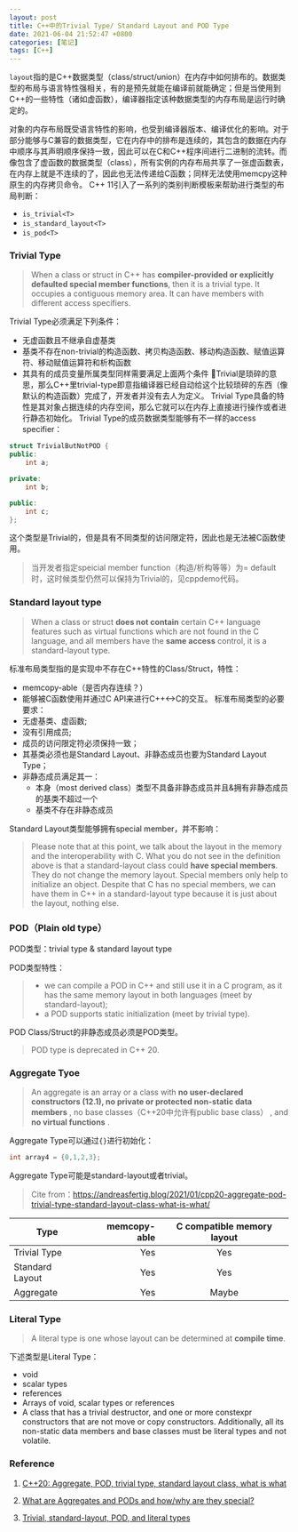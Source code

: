 ```yaml
---
layout: post
title: C++中的Trivial Type/ Standard Layout and POD Type
date: 2021-06-04 21:52:47 +0800
categories: [笔记]
tags: [C++]
---
```


`layout`指的是C++数据类型（class/struct/union）在内存中如何排布的。数据类型的布局与语言特性强相关，有的是预先就能在编译前就能确定；但是当使用到C++的一些特性（诸如虚函数），编译器指定该种数据类型的内存布局是运行时确定的。

对象的内存布局既受语言特性的影响，也受到编译器版本、编译优化的影响。对于部分能够与C兼容的数据类型，它在内存中的排布是连续的，其包含的数据在内存中顺序与其声明顺序保持一致，因此可以在C和C++程序间进行二进制的流转。而像包含了虚函数的数据类型（class），所有实例的内存布局共享了一张虚函数表，在内存上就是不连续的了，因此也无法传递给C函数；同样无法使用memcpy这种原生的内存拷贝命令。
C++ 11引入了一系列的类别判断模板来帮助进行类型的布局判断：

- `is_trivial<T>`
- `is_standard_layout<T>`
- `is_pod<T>`

### Trivial Type
> When a class or struct in C++ has **compiler-provided or explicitly defaulted special member functions**, then it is a trivial type. It occupies a contiguous memory area. It can have members with different access specifiers.

Trivial Type必须满足下列条件：
- 无虚函数且不继承自虚基类
- 基类不存在non-trivial的构造函数、拷贝构造函数、移动构造函数、赋值运算符、移动赋值运算符和析构函数
- 其具有的成员变量所属类型同样需要满足上面两个条件
Trivial是琐碎的意思，那么C++里trivial-type即意指编译器已经自动给这个比较琐碎的东西（像默认的构造函数）完成了，开发者并没有去人为定义。
Trivial Type具备的特性是其对象占据连续的内存空间，那么它就可以在内存上直接进行操作或者进行静态初始化。
Trivial Type的成员数据类型能够有不一样的access specifier：

```cpp
struct TrivialButNotPOD {
public:
    int a;

private:
    int b;

public:
    int c;
};
```
这个类型是Trivial的，但是具有不同类型的访问限定符，因此也是无法被C函数使用。

> 当开发者指定speicial member function（构造/析构等等）为= default时，这时候类型仍然可以保持为Trivial的，见cppdemo代码。

### Standard layout type

> When a class or struct **does not contain** certain C++ language features such as virtual functions which are not found in the C language, and all members have the **same access** control, it is a standard-layout type.

标准布局类型指的是实现中不存在C++特性的Class/Struct，特性：
- memcopy-able（是否内存连续？）
- 能够被C函数使用并通过C API来进行C++<->C的交互。
标准布局类型的必要要求：
- 无虚基类、虚函数;
- 没有引用成员;
- 成员的访问限定符必须保持一致；
- 其基类必须也是Standard Layout、非静态成员也要为Standard Layout Type；
- 非静态成员满足其一：
  - 本身（most derived class）类型不具备非静态成员并且&拥有非静态成员的基类不超过一个
  - 基类不存在非静态成员

Standard Layout类型能够拥有special member，并不影响：

> Please note that at this point, we talk about the layout in the memory and the interoperability with C. What you do not see in the definition above is that a standard-layout class could **have special members**. They do not change the memory layout. Special members only help to initialize an object. Despite that C has no special members, we can have them in C++ in a standard-layout type because it is just about the layout, nothing else.

### POD（Plain old type）

POD类型：trivial type & standard layout type

POD类型特性：

> - we can compile a POD in C++ and still use it in a C program, as it has the same memory layout in both languages (meet by standard-layout);
> - a POD supports static initialization (meet by trivial type).

POD Class/Struct的非静态成员必须是POD类型。

> POD type is deprecated in C++ 20.

### Aggregate Tyoe
> An aggregate is an array or a class with **no user-declared constructors (12.1), no private or protected non-static data members** , no base classes（C++20中允许有public base class） , and **no virtual functions** .

Aggregate Type可以通过`{}`进行初始化：

```cpp
int array4 = {0,1,2,3};
```

Aggregate Type可能是standard-layout或者trivial。

> Cite from：https://andreasfertig.blog/2021/01/cpp20-aggregate-pod-trivial-type-standard-layout-class-what-is-what/

| Type        | memcopy-able   |  C compatible memory layout  |
| --------   | -----:   | :----: |
| Trivial Type   | Yes     |   Yes   |
| Standard Layout        | Yes      |   Yes   |
| Aggregate       | Yes     |   Maybe    |

### Literal Type

> A literal type is one whose layout can be determined at **compile time**.

下述类型是Literal Type：

- void
- scalar types
- references
- Arrays of void, scalar types or references
- A class that has a trivial destructor, and one or more constexpr constructors that are not move or copy constructors. Additionally, all its non-static data members and base classes must be literal types and not volatile.

### Reference

1. [C++20: Aggregate, POD, trivial type, standard layout class, what is what](https://andreasfertig.blog/2021/01/cpp20-aggregate-pod-trivial-type-standard-layout-class-what-is-what/)

2. [What are Aggregates and PODs and how/why are they special?](https://stackoverflow.com/questions/4178175/what-are-aggregates-and-pods-and-how-why-are-they-special)

3. [Trivial, standard-layout, POD, and literal types](https://docs.microsoft.com/en-us/cpp/cpp/trivial-standard-layout-and-pod-types?view=msvc-160)